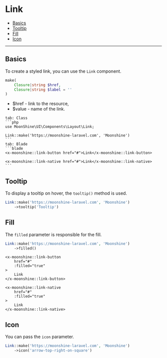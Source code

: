 # Link

- [Basics](#basics)
- [Tooltip](#tooltip)
- [Fill](#fill)
- [Icon](#icon)

---

<a name="basics"></a>
## Basics

To create a styled link, you can use the `Link` component.

```php
make(
    Closure|string $href,
    Closure|string $label = ''
)
```

- $href - link to the resource,
- $value - name of the link.

~~~tabs
tab: Class
```php
use MoonShine\UI\Components\Layout\Link;

Link::make('https://moonshine-laravel.com', 'Moonshine')
```
tab: Blade
```blade
<x-moonshine::link-button href="#">Link</x-moonshine::link-button>

<x-moonshine::link-native href="#">Link</x-moonshine::link-native>
```
~~~

<a name="tooltip"></a>
## Tooltip

To display a tooltip on hover, the `tooltip()` method is used.

```php
Link::make('https://moonshine-laravel.com', 'Moonshine')
    ->tooltip('Tooltip')
```

<a name="fill"></a>
## Fill

The `filled` parameter is responsible for the fill.

```php
Link::make('https://moonshine-laravel.com', 'Moonshine')
    ->filled()
```

```blade
<x-moonshine::link-button
    href="#"
    :filled="true"
>
    Link
</x-moonshine::link-button>

<x-moonshine::link-native
    href="#"
    :filled="true"
>
    Link
</x-moonshine::link-native>
```

<a name="icon"></a>
## Icon

You can pass the `icon` parameter.

```php
Link::make('https://moonshine-laravel.com', 'Moonshine')
    ->icon('arrow-top-right-on-square')
```